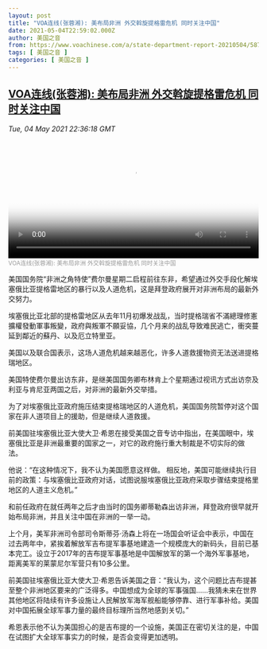 ```yaml
---
layout: post
title: "VOA连线(张蓉湘): 美布局非洲 外交斡旋提格雷危机 同时关注中国"
date: 2021-05-04T22:59:02.000Z
author: 美国之音
from: https://www.voachinese.com/a/state-department-report-20210504/5878261.html
tags: [ 美国之音 ]
categories: [ 美国之音 ]
---
```

<!--1620169142000-->
[VOA连线(张蓉湘): 美布局非洲 外交斡旋提格雷危机 同时关注中国](https://www.voachinese.com/a/state-department-report-20210504/5878261.html)
------

<div>
<div><i>Tue, 04 May 2021 22:36:18 GMT</i></div><video poster="https://images.weserv.nl?url=gdb.voanews.com/3faa71b8-d042-4a93-a62e-4ee3158d662e_tv_r1_s_w900.jpg" src="https://av.voanews.com/Videoroot/Pangeavideo/2021/05/3/3f/3faa71b8-d042-4a93-a62e-4ee3158d662e_240p.mp4" style="width:100%" controls></video><div><small style="color: #999;">VOA连线(张蓉湘): 美布局非洲 外交斡旋提格雷危机 同时关注中国</small></div><p>美国国务院“非洲之角特使”费尔曼星期二启程前往东非，希望通过外交手段化解埃塞俄比亚提格雷地区的暴行以及人道危机，这是拜登政府展开对非洲布局的最新外交努力。</p><p>埃塞俄比亚北部的提格雷地区从去年11月初爆发战乱，当时提格瑞省不滿總理修憲擴權發動軍事叛變，政府與叛軍不願妥協，几个月来的战乱导致难民逃亡，衝突蔓延到鄰近的蘇丹、以及厄立特里亚。</p><p>美国以及联合国表示，这场人道危机越来越恶化，许多人道救援物资无法送进提格瑞地区。</p><p>美国特使费尔曼出访东非，是继美国国务卿布林肯上个星期通过视讯方式出访奈及利亚与肯尼亚两国之后，对非洲的最新外交举措。</p><p>为了对埃塞俄比亚政府施压结束提格瑞地区的人道危机，美国国务院暂停对这个国家在非人道项目上的援助，但是继续人道救援。</p><p>前美国驻埃塞俄比亚大使大卫·希恩在接受美国之音专访中指出，在美国眼中，埃塞俄比亚是非洲最重要的国家之一，对它的政府施行重大制裁是不切实际的做法。 </p><p>他说：“在这种情况下，我不认为美国愿意这样做。 相反地，美国可能继续执行目前的政策：与埃塞俄比亚政府对话，试图说服埃塞俄比亚政府采取步骤结束提格里地区的人道主义危机。”</p><p>和前任政府在就任两年之后才由当时的国务卿蒂勒森出访非洲，拜登政府很早就开始布局非洲，并且关注中国在非洲的一举一动。</p><p>上个月，美军非洲司令部司令斯蒂芬·汤森上将在一场国会听证会中表示，中国在过去两年中，紧挨着解放军吉布提军事基地建造一个规模庞大的新码头，目前已基本完工。设立于2017年的吉布提军事基地是中国解放军的第一个海外军事基地，距离美军的莱蒙尼尔军营只有10多公里。</p><p>前美国驻埃塞俄比亚大使大卫·希恩告诉美国之音：“我认为，这个问题比吉布提甚至整个非洲地区要来的广泛得多。中国想成为全球的军事强国……我猜未来在世界其他地区将陆续有许多设施让人民解放军海军舰船能够停靠、进行军事补给。美国对中国拓展全球军事力量的最终目标理所当然地感到关切。”</p><p>希恩表示他不认为美国担心的是吉布提的一个设施，美国正在密切关注的是，中国在试图扩大全球军事实力的时候，是否会变得更加透明。</p>
</div>

